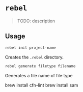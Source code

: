 # `rebel`

> TODO: description

## Usage

```sh
rebel init project-name
```

Creates the `.rebel` directory.

```sh
rebel generate filetype filename
```

Generates a file name of file type

brew install cfn-lint
brew install sam
